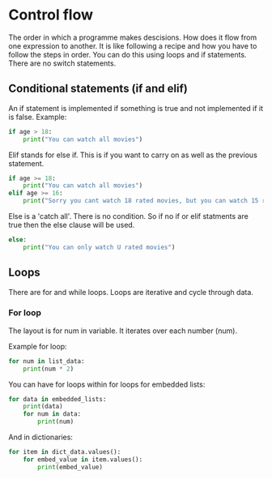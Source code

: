 # Control flow

The order in which a programme makes descisions. 
How does it flow from one expression to another. 
It is like following a recipe and how you have to follow the steps in order.
You can do this using loops and if statements. There are no switch statements.

## Conditional statements (if and elif)

An if statement is implemented if something is true and not implemented if it is false. 
Example:

```python
if age > 18:
    print("You can watch all movies")
```

Elif stands for else if. This is if you want to carry on as well as the previous statement.
```python
if age >= 18:
    print("You can watch all movies")
elif age >= 16:
    print("Sorry you cant watch 18 rated movies, but you can watch 15 rated movies")
```
Else is a 'catch all'. There is no condition. So if no if or elif statments are true then the else clause will be used.
```python
else:
    print("You can only watch U rated movies")
```

## Loops 

There are for and while loops.
Loops are iterative and cycle through data. 

### For loop
The layout is for num in variable. It iterates over each number (num). 


Example for loop:
```python
for num in list_data:
    print(num * 2)
```
You can have for loops within for loops for embedded lists:
```python
for data in embedded_lists:
    print(data)
    for num in data:
        print(num)
```
And in dictionaries:

```python
for item in dict_data.values():
    for embed_value in item.values():
        print(embed_value)
```
